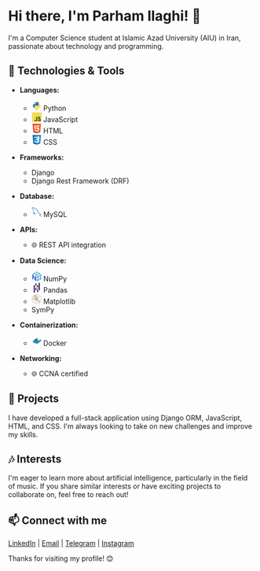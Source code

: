 # Hi there, I'm Parham Ilaghi! 👋

I'm a Computer Science student at Islamic Azad University (AIU) in Iran, passionate about technology and programming.

## 🔧 Technologies & Tools

- **Languages:**
  - <img src="https://raw.githubusercontent.com/devicons/devicon/master/icons/python/python-original.svg" alt="Python" width="20" height="20"/> Python
  - <img src="https://raw.githubusercontent.com/devicons/devicon/master/icons/javascript/javascript-original.svg" alt="JavaScript" width="20" height="20"/> JavaScript
  - <img src="https://raw.githubusercontent.com/devicons/devicon/master/icons/html5/html5-original.svg" alt="HTML5" width="20" height="20"/> HTML
  - <img src="https://raw.githubusercontent.com/devicons/devicon/master/icons/css3/css3-original.svg" alt="CSS3" width="20" height="20"/> CSS

- **Frameworks:**
  - Django
  - Django Rest Framework (DRF)

- **Database:**
  - <img src="https://raw.githubusercontent.com/devicons/devicon/master/icons/mysql/mysql-original.svg" alt="MySQL" width="20" height="20"/> MySQL

- **APIs:**
  - 🌐 REST API integration

- **Data Science:**
  - <img src="https://raw.githubusercontent.com/devicons/devicon/master/icons/numpy/numpy-original.svg" alt="NumPy" width="20" height="20"/> NumPy
  - <img src="https://raw.githubusercontent.com/devicons/devicon/master/icons/pandas/pandas-original.svg" alt="Pandas" width="20" height="20"/> Pandas
  - <img src="https://raw.githubusercontent.com/devicons/devicon/master/icons/matplotlib/matplotlib-original.svg" alt="Matplotlib" width="20" height="20"/> Matplotlib
  - SymPy

- **Containerization:**
  - <img src="https://raw.githubusercontent.com/devicons/devicon/master/icons/docker/docker-original.svg" alt="Docker" width="20" height="20"/> Docker

- **Networking:**
  - 🌐 CCNA certified

## 🌟 Projects
I have developed a full-stack application using Django ORM, JavaScript, HTML, and CSS. I'm always looking to take on new challenges and improve my skills.

## 🎶 Interests
I'm eager to learn more about artificial intelligence, particularly in the field of music. If you share similar interests or have exciting projects to collaborate on, feel free to reach out!

## 📫 Connect with me
[LinkedIn](https://www.linkedin.com/in/parham-ilaghi) | [Email](mailto:parham.ilaghi@gmail.com) | [Telegram](https://t.me/parhameee) | [Instagram](https://www.instagram.com/prv.parham/) 

Thanks for visiting my profile! 😊
